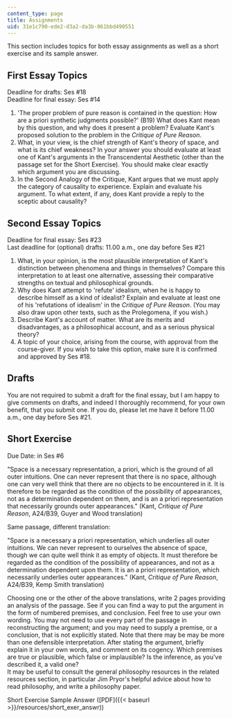 ```yaml
---
content_type: page
title: Assignments
uid: 31e1c790-ede2-d3a2-da3b-061bbd490551
---
```


This section includes topics for both essay assignments as well as a short exercise and its sample answer.

First Essay Topics
------------------

Deadline for drafts: Ses #18  
Deadline for final essay: Ses #14

1.  'The proper problem of pure reason is contained in the question: How are a priori synthetic judgments possible?' (B19) What does Kant mean by this question, and why does it present a problem? Evaluate Kant's proposed solution to the problem in the _Critique of Pure Reason_.
2.  What, in your view, is the chief strength of Kant's theory of space, and what is its chief weakness? In your answer you should evaluate at least one of Kant's arguments in the Transcendental Aesthetic (other than the passage set for the Short Exercise). You should make clear exactly which argument you are discussing.
3.  In the Second Analogy of the Critique, Kant argues that we must apply the category of causality to experience. Explain and evaluate his argument. To what extent, if any, does Kant provide a reply to the sceptic about causality?

Second Essay Topics
-------------------

Deadline for final essay: Ses #23  
Last deadline for (optional) drafts: 11.00 a.m., one day before Ses #21

1.  What, in your opinion, is the most plausible interpretation of Kant's distinction between phenomena and things in themselves? Compare this interpretation to at least one alternative, assessing their comparative strengths on textual and philosophical grounds.
2.  Why does Kant attempt to 'refute' idealism, when he is happy to describe himself as a kind of idealist? Explain and evaluate at least one of his 'refutations of idealism' in the _Critique of Pure Reason_. (You may also draw upon other texts, such as the Prolegomena, if you wish.)
3.  Describe Kant's account of matter. What are its merits and disadvantages, as a philosophical account, and as a serious physical theory?
4.  A topic of your choice, arising from the course, with approval from the course-giver. If you wish to take this option, make sure it is confirmed and approved by Ses #18.

Drafts
------

You are not required to submit a draft for the final essay, but I am happy to give comments on drafts, and indeed I thoroughly recommend, for your own benefit, that you submit one. If you do, please let me have it before 11.00 a.m., one day before Ses #21.

Short Exercise
--------------

Due Date: in Ses #6

"Space is a necessary representation, a priori, which is the ground of all outer intuitions. One can never represent that there is no space, although one can very well think that there are no objects to be encountered in it. It is therefore to be regarded as the condition of the possibility of appearances, not as a determination dependent on them, and is an a priori representation that necessarily grounds outer appearances." (Kant, _Critique of Pure Reason_, A24/B39, Guyer and Wood translation)

Same passage, different translation:

"Space is a necessary a priori representation, which underlies all outer intuitions. We can never represent to ourselves the absence of space, though we can quite well think it as empty of objects. It must therefore be regarded as the condition of the possibility of appearances, and not as a determination dependent upon them. It is an a priori representation, which necessarily underlies outer appearances." (Kant, _Critique of Pure Reason_, A24/B39, Kemp Smith translation)

Choosing one or the other of the above translations, write 2 pages providing an analysis of the passage. See if you can find a way to put the argument in the form of numbered premises, and conclusion. Feel free to use your own wording. You may not need to use every part of the passage in reconstructing the argument; and you may need to supply a premise, or a conclusion, that is not explicitly stated. Note that there may be may be more than one defensible interpretation. After stating the argument, briefly explain it in your own words, and comment on its cogency. Which premises are true or plausible, which false or implausible? Is the inference, as you've described it, a valid one?  
It may be useful to consult the general philosophy resources in the related resources section, in particular Jim Pryor's helpful advice about how to read philosophy, and write a philosophy paper.

Short Exercise Sample Answer ([PDF]({{< baseurl >}}/resources/short_exer_answr))